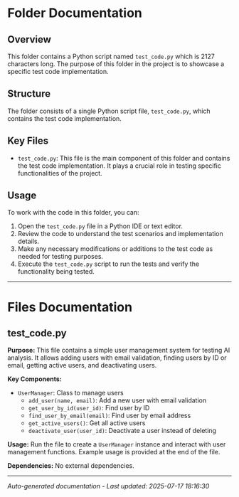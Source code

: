# Folder Documentation

## Overview
This folder contains a Python script named `test_code.py` which is 2127 characters long. The purpose of this folder in the project is to showcase a specific test code implementation.

## Structure
The folder consists of a single Python script file, `test_code.py`, which contains the test code implementation.

## Key Files
- `test_code.py`: This file is the main component of this folder and contains the test code implementation. It plays a crucial role in testing specific functionalities of the project.

## Usage
To work with the code in this folder, you can:
1. Open the `test_code.py` file in a Python IDE or text editor.
2. Review the code to understand the test scenarios and implementation details.
3. Make any necessary modifications or additions to the test code as needed for testing purposes.
4. Execute the `test_code.py` script to run the tests and verify the functionality being tested.

---

# Files Documentation

## test_code.py

**Purpose:** This file contains a simple user management system for testing AI analysis. It allows adding users with email validation, finding users by ID or email, getting active users, and deactivating users.

**Key Components:**
- `UserManager`: Class to manage users
  - `add_user(name, email)`: Add a new user with email validation
  - `get_user_by_id(user_id)`: Find user by ID
  - `find_user_by_email(email)`: Find user by email address
  - `get_active_users()`: Get all active users
  - `deactivate_user(user_id)`: Deactivate a user instead of deleting

**Usage:** Run the file to create a `UserManager` instance and interact with user management functions. Example usage is provided at the end of the file.

**Dependencies:** No external dependencies.

---
*Auto-generated documentation - Last updated: 2025-07-17 18:16:30*
